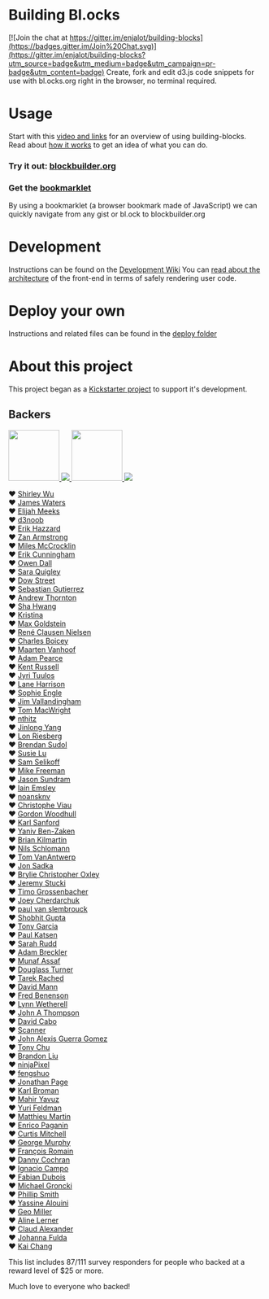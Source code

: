 # Building Bl.ocks

[![Join the chat at https://gitter.im/enjalot/building-blocks](https://badges.gitter.im/Join%20Chat.svg)](https://gitter.im/enjalot/building-blocks?utm_source=badge&utm_medium=badge&utm_campaign=pr-badge&utm_content=badge)
Create, fork and edit d3.js code snippets for use with bl.ocks.org right in the browser, no terminal required.

# Usage
Start with this [video and links](http://bl.ocks.org/enjalot/1b26ceafaf49848a111b) for an overview of using building-blocks.  
Read about [how it works](https://github.com/enjalot/building-blocks/wiki/How-it-works) to get an idea of what you can do.  

### Try it out: [blockbuilder.org](http://blockbuilder.org)

### Get the [bookmarklet](http://bl.ocks.org/enjalot/c0e1634fb919c37575b8)

By using a bookmarklet (a browser bookmark made of JavaScript) we can quickly navigate from any gist or bl.ock to blockbuilder.org

# Development
Instructions can be found on the [Development Wiki](https://github.com/enjalot/building-blocks/wiki/Development#development)
You can [read about the architecture](https://medium.com/@enjalot/architecting-a-sandbox-97b211937911) of the front-end in terms of safely rendering user code.

# Deploy your own
Instructions and related files can be found in the [deploy folder](https://github.com/enjalot/building-blocks/tree/master/deploy)

# About this project
This project began as a [Kickstarter project](https://www.kickstarter.com/projects/1058500513/building-blocks-0) to support it's development.

## Backers

<a href="https://frontendmasters.com/courses/interactive-data-visualization-d3-js/">
<img src="https://s3-us-west-2.amazonaws.com/building-blocks/logos/FrontendMastersLogo.svg" height=100px>
</a>  

<a href="http://barquin.com">
<img src="https://s3-us-west-2.amazonaws.com/building-blocks/logos/barquin.png"></img>
</a>


<a href="http://slalom.com">
<img src="https://s3-us-west-2.amazonaws.com/building-blocks/logos/slalom-logo-blue-RGB.png" height="100px"></img>
</a>

<a href="http://qrcode.kaywa.com">
<img src="https://s3-us-west-2.amazonaws.com/building-blocks/logos/kaywa.png" ></img>
</a>

♥ [Shirley Wu](https://twitter.com/shirleyxywu)  
♥ [James Waters](https://twitter.com/jamescwaters)  
♥ [Elijah Meeks](http://elijahmeeks.com/)  
♥ [d3noob](http://www.d3noob.org/)  
♥ [Erik Hazzard](http://vasir.net)  
♥ [Zan Armstrong](http://blog.zanarmstrong.com/about/)  
♥ [Miles McCrocklin](https://twitter.com/milr0c)  
♥ [Erik Cunningham](https://twitter.com/trinary)  
♥ [Owen Dall](http://owendall.com)  
♥ [Sara Quigley](http://bl.ocks.org/saraquigley)  
♥ [Dow Street](http://ramble.io)  
♥ [Sebastian Gutierrez](https://www.dashingd3js.com)  
♥ [Andrew Thornton](http://encodingpixels.com)  
♥ [Sha Hwang](http://postarchitectural.com)  
♥ [Kristina](https://twitter.com/gelicia)  
♥ [Max Goldstein](https://twitter.com/maxgoldst)  
♥ [René Clausen Nielsen](https://twitter.com/ReneCNielsen)  
♥ [Charles Boicey](https://twitter.com/N2InformaticsRN)  
♥ [Maarten Vanhoof](http://www.mettihoof.be)  
♥ [Adam Pearce](roadtolarissa.com)  
♥ [Kent Russell](https://twitter.com/timelyportfolio)  
♥ [Jyri Tuulos](http://jyri.codes)  
♥ [Lane Harrison](https://twitter.com/laneharrison)  
♥ [Sophie Engle](https://twitter.com/sjengle)  
♥ [Jim Vallandingham](http://Vallandingham.me)  
♥ [Tom MacWright](http://macwright.org/)  
♥ [nthitz](https://uwba.org/Donate)  
♥ [Jinlong Yang](https://twitter.com/jinlongyang)  
♥ [Lon Riesberg](http://www.lonriesberg.com/)  
♥ [Brendan Sudol](http://www.brendansudol.com)  
♥ [Susie Lu](http://www.susielu.com)  
♥ [Sam Selikoff](https://twitter.com/samselikoff)  
♥ [Mike Freeman](http://mfviz.com)  
♥ [Jason Sundram](https://twitter.com/jsundram)  
♥ [Iain Emsley](http://www.austgate.co.uk)  
♥ [noansknv](http://www.noansknv.io)  
♥ [Christophe Viau](https://twitter.com/d3visualization)  
♥ [Gordon Woodhull](https://github.com/gordonwoodhull)  
♥ [Karl Sanford](https://twitter.com/krsanford)  
♥ [Yaniv Ben-Zaken](http://yaniv.bz)  
♥ [Brian Kilmartin](https://twitter.com/BKilmartinIT)  
♥ [Nils Schlomann](https://github.com/roundrobin)  
♥ [Tom VanAntwerp](http://tomvanantwerp.com)  
♥ [Jon Sadka](http://jonsadka.com)  
♥ [Brylie Christopher Oxley](https://openhatch.org/people/brylie/)  
♥ [Jeremy Stucki](https://twitter.com/herrstucki)  
♥ [Timo Grossenbacher](http://twitter.com/grssnbchr)  
♥ [Joey Cherdarchuk](https://twitter.com/cherdarchuk)  
♥ [paul van slembrouck](http://www.sketchflow.com/)  
♥ [Shobhit Gupta](https://github.com/shobhitg)  
♥ [Tony Garcia](https://twitter.com/tonyrgarcia)  
♥ [Paul Katsen](http://twitter.com/blockspring)  
♥ [Sarah Rudd](https://twitter.com/onfooty)  
♥ [Adam Breckler](http://twitter.com/adambreckler)  
♥ [Munaf Assaf](http://www.munafassaf.com)  
♥ [Douglass Turner](http://bit.ly/15iIaY3)  
♥ [Tarek Rached](http://tarekrached.com/)  
♥ [David Mann](https://twitter.com/ba6dotus)  
♥ [Fred Benenson](http://fredbenenson.com/)  
♥ [Lynn Wetherell](https://twitter.com/SkiWether)  
♥ [John A Thompson](https://twitter.com/jarthurthompson)  
♥ [David Cabo](https://twitter.com/dcabo)  
♥ [Scanner](https://www.apricot.com/~scanner)  
♥ [John Alexis Guerra Gomez](http://johnguerra.co)  
♥ [Tony Chu](http://twitter.com/tonyhschu)  
♥ [Brandon Liu](http://twitter.com/bdon)  
♥ [ninjaPixel](http://ninjapixel.io/)  
♥ [fengshuo](http://fengshuo.co/)  
♥ [Jonathan Page](http://economistry.com/)  
♥ [Karl Broman](http://kbroman.org)  
♥ [Mahir Yavuz](http://mahir.nyc)  
♥ [Yuri Feldman](twitter.com/arrayjam)  
♥ [Matthieu Martin](http://matthieu-martin.com)  
♥ [Enrico Paganin](https://www.facebook.com/draco.paganin)  
♥ [Curtis Mitchell](https://twitter.com/Curt_Mitch)  
♥ [George Murphy](twitter.com/georgelmurphy)  
♥ [François Romain](http://twitter.com/francoisromain)  
♥ [Danny Cochran](dcochran.com)  
♥ [Ignacio Campo](https://es.linkedin.com/pub/ignacio-campo/25/4b2/b4)  
♥ [Fabian Dubois](https://twitter.com/fabian_dubois)  
♥ [Michael Groncki](http://www.michael-groncki.com)  
♥ [Phillip Smith](http://phillipadsmith.com/)  
♥ [Yassine Alouini](https://www.quora.com/Yassine-Alouini)  
♥ [Geo Miller](https://twitter.com/storesyntax)  
♥ [Aline Lerner](https://twitter.com/alinelernerLLC)  
♥ [Claud Alexander](https://twitter.com/Claud_Alexander)  
♥ [Johanna Fulda](https://twitter.com/jofu_)  
♥ [Kai Chang](http://bl.ocks.org/syntagmatic)   


This list includes 87/111 survey responders for people who backed at a reward level of $25 or more.

Much love to everyone who backed!
